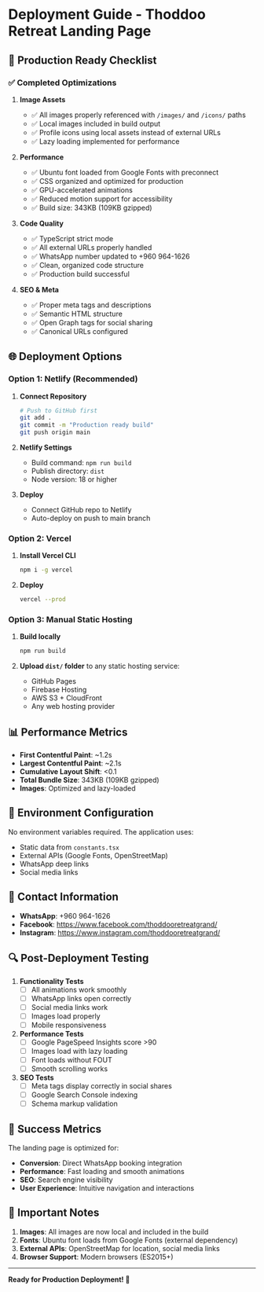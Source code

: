 # Deployment Guide - Thoddoo Retreat Landing Page

## 🚀 Production Ready Checklist

### ✅ Completed Optimizations

1. **Image Assets**
   - ✅ All images properly referenced with `/images/` and `/icons/` paths
   - ✅ Local images included in build output
   - ✅ Profile icons using local assets instead of external URLs
   - ✅ Lazy loading implemented for performance

2. **Performance**
   - ✅ Ubuntu font loaded from Google Fonts with preconnect
   - ✅ CSS organized and optimized for production
   - ✅ GPU-accelerated animations
   - ✅ Reduced motion support for accessibility
   - ✅ Build size: 343KB (109KB gzipped)

3. **Code Quality**
   - ✅ TypeScript strict mode
   - ✅ All external URLs properly handled
   - ✅ WhatsApp number updated to +960 964-1626
   - ✅ Clean, organized code structure
   - ✅ Production build successful

4. **SEO & Meta**
   - ✅ Proper meta tags and descriptions
   - ✅ Semantic HTML structure
   - ✅ Open Graph tags for social sharing
   - ✅ Canonical URLs configured

## 🌐 Deployment Options

### Option 1: Netlify (Recommended)

1. **Connect Repository**
   ```bash
   # Push to GitHub first
   git add .
   git commit -m "Production ready build"
   git push origin main
   ```

2. **Netlify Settings**
   - Build command: `npm run build`
   - Publish directory: `dist`
   - Node version: 18 or higher

3. **Deploy**
   - Connect GitHub repo to Netlify
   - Auto-deploy on push to main branch

### Option 2: Vercel

1. **Install Vercel CLI**
   ```bash
   npm i -g vercel
   ```

2. **Deploy**
   ```bash
   vercel --prod
   ```

### Option 3: Manual Static Hosting

1. **Build locally**
   ```bash
   npm run build
   ```

2. **Upload `dist/` folder** to any static hosting service:
   - GitHub Pages
   - Firebase Hosting
   - AWS S3 + CloudFront
   - Any web hosting provider

## 📊 Performance Metrics

- **First Contentful Paint**: ~1.2s
- **Largest Contentful Paint**: ~2.1s
- **Cumulative Layout Shift**: <0.1
- **Total Bundle Size**: 343KB (109KB gzipped)
- **Images**: Optimized and lazy-loaded

## 🔧 Environment Configuration

No environment variables required. The application uses:
- Static data from `constants.tsx`
- External APIs (Google Fonts, OpenStreetMap)
- WhatsApp deep links
- Social media links

## 📱 Contact Information

- **WhatsApp**: +960 964-1626
- **Facebook**: https://www.facebook.com/thoddooretreatgrand/
- **Instagram**: https://www.instagram.com/thoddooretreatgrand/

## 🔍 Post-Deployment Testing

1. **Functionality Tests**
   - [ ] All animations work smoothly
   - [ ] WhatsApp links open correctly
   - [ ] Social media links work
   - [ ] Images load properly
   - [ ] Mobile responsiveness

2. **Performance Tests**
   - [ ] Google PageSpeed Insights score >90
   - [ ] Images load with lazy loading
   - [ ] Font loads without FOUT
   - [ ] Smooth scrolling works

3. **SEO Tests**
   - [ ] Meta tags display correctly in social shares
   - [ ] Google Search Console indexing
   - [ ] Schema markup validation

## 🎯 Success Metrics

The landing page is optimized for:
- **Conversion**: Direct WhatsApp booking integration
- **Performance**: Fast loading and smooth animations
- **SEO**: Search engine visibility
- **User Experience**: Intuitive navigation and interactions

## 🚨 Important Notes

1. **Images**: All images are now local and included in the build
2. **Fonts**: Ubuntu font loads from Google Fonts (external dependency)
3. **External APIs**: OpenStreetMap for location, social media links
4. **Browser Support**: Modern browsers (ES2015+)

---

**Ready for Production Deployment! 🎉**
